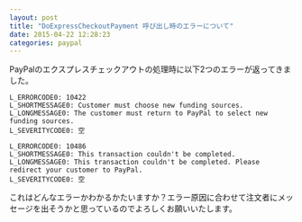 ```yaml
---
layout: post
title: "DoExpressCheckoutPayment 呼び出し時のエラーについて"
date: 2015-04-22 12:28:23
categories: paypal
---
```

<p>PayPalのエクスプレスチェックアウトの処理時に以下2つのエラーが返ってきました。</p>

<pre><code>L_ERRORCODE0: 10422
L_SHORTMESSAGE0: Customer must choose new funding sources.
L_LONGMESSAGE0: The customer must return to PayPal to select new funding sources.
L_SEVERITYCODE0: 空
</code></pre>



<pre><code>L_ERRORCODE0: 10486
L_SHORTMESSAGE0: This transaction couldn't be completed.
L_LONGMESSAGE0: This transaction couldn't be completed. Please redirect your customer to PayPal.
L_SEVERITYCODE0: 空
</code></pre>

<p>これはどんなエラーかわかるかたいますか？エラー原因に合わせて注文者にメッセージを出そうかと思っているのでよろしくお願いいたします。</p>
